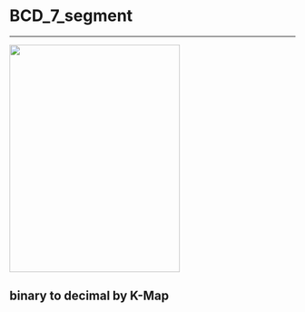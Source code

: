 
# BCD_7_segment

-----

<img src="https://user-images.githubusercontent.com/71556009/124857544-72b78000-dfe7-11eb-9039-2f377f953b0b.jpg" width="300" height="400">

## binary to decimal by K-Map

<br/>